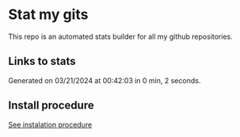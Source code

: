# Stat my gits

This repo is an automated stats builder for all my github repositories.

## Links to stats


Generated on 03/21/2024 at 00:42:03 in 0 min, 2 seconds.

## Install procedure

[See instalation procedure](./src/install.md)
